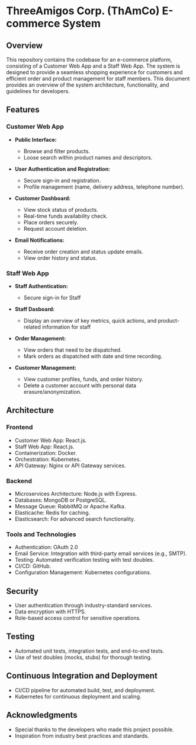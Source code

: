 # ThreeAmigos Corp. (ThAmCo) E-commerce System

## Overview

This repository contains the codebase for an e-commerce platform, consisting of a Customer Web App and a Staff Web App. The system is designed to provide a seamless shopping experience for customers and efficient order and product management for staff members. This document provides an overview of the system architecture, functionality, and guidelines for developers.

## Features

### Customer Web App

- **Public Interface:**
  - Browse and filter products.
  - Loose search within product names and descriptors.

- **User Authentication and Registration:**
  - Secure sign-in and registration.
  - Profile management (name, delivery address, telephone number).

- **Customer Dashboard:**
  - View stock status of products.
  - Real-time funds availability check.
  - Place orders securely.
  - Request account deletion.

- **Email Notifications:**
  - Receive order creation and status update emails.
  - View order history and status.

### Staff Web App

- **Staff Authentication:**
  - Secure sign-in for Staff

- **Staff Dasboard:**
  - Display an overview of key metrics, quick actions, and product-related information for staff

- **Order Management:**
  - View orders that need to be dispatched.
  - Mark orders as dispatched with date and time recording.

- **Customer Management:**
  - View customer profiles, funds, and order history.
  - Delete a customer account with personal data erasure/anonymization.

## Architecture

### Frontend

- Customer Web App: React.js.
- Staff Web App: React.js.
- Containerization: Docker.
- Orchestration: Kubernetes.
- API Gateway: Nginx or API Gateway services.

### Backend

- Microservices Architecture: Node.js with Express.
- Databases: MongoDB or PostgreSQL.
- Message Queue: RabbitMQ or Apache Kafka.
- Elasticache: Redis for caching.
- Elasticsearch: For advanced search functionality.

### Tools and Technologies

- Authentication: OAuth 2.0
- Email Service: Integration with third-party email services (e.g., SMTP).
- Testing: Automated verification testing with test doubles.
- CI/CD: GitHub.
- Configuration Management: Kubernetes configurations.

## Security

- User authentication through industry-standard services.
- Data encryption with HTTPS.
- Role-based access control for sensitive operations.

## Testing

- Automated unit tests, integration tests, and end-to-end tests.
- Use of test doubles (mocks, stubs) for thorough testing.

## Continuous Integration and Deployment

- CI/CD pipeline for automated build, test, and deployment.
- Kubernetes for continuous deployment and scaling.

## Acknowledgments

- Special thanks to the developers who made this project possible.
- Inspiration from industry best practices and standards.

